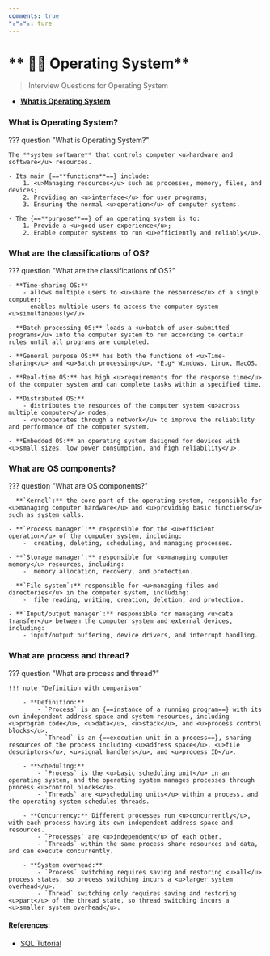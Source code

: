 ```yaml
---
comments: true
ᴴₒᴴₒᴴₒ: ture
---
```


# ** 👨‍💻 Operating System**

> Interview Questions for Operating System

- [**What is Operating System**](#what-is-operating-system)


### **What is Operating System?**

??? question "What is Operating System?"
    
    The **system software** that controls computer <u>hardware and software</u> resources. 

    - Its main {==**functions**==} include:
        1. <u>Managing resources</u> such as processes, memory, files, and devices;
        2. Providing an <u>interface</u> for user programs;
        3. Ensuring the normal <u>operation</u> of computer systems. 

    - The {==**purpose**==} of an operating system is to:
        1. Provide a <u>good user experience</u>;
        2. Enable computer systems to run <u>efficiently and reliably</u>.
   
### **What are the classifications of OS?**

??? question "What are the classifications of OS?"

    - **Time-sharing OS:** 
        - allows multiple users to <u>share the resources</u> of a single computer;
        - enables multiple users to access the computer system <u>simultaneously</u>.

    - **Batch processing OS:** loads a <u>batch of user-submitted programs</u> into the computer system to run according to certain rules until all programs are completed.

    - **General purpose OS:** has both the functions of <u>Time-sharing</u> and <u>Batch processing</u>. *E.g* Windows, Linux, MacOS.

    - **Real-time OS:** has high <u>requirements for the response time</u> of the computer system and can complete tasks within a specified time.

    - **Distributed OS:** 
        - distributes the resources of the computer system <u>across multiple computer</u> nodes;
        - <u>cooperates through a network</u> to improve the reliability and performance of the computer system.

    - **Embedded OS:** an operating system designed for devices with <u>small sizes, low power consumption, and high reliability</u>.

### **What are OS components?**

??? question "What are OS components?"

    - **`Kernel`:** the core part of the operating system, responsible for <u>managing computer hardware</u> and <u>providing basic functions</u> such as system calls.

    - **`Process manager`:** responsible for the <u>efficient operation</u> of the computer system, including:
        -  creating, deleting, scheduling, and managing processes.

    - **`Storage manager`:** responsible for <u>managing computer memory</u> resources, including:
        -  memory allocation, recovery, and protection.

    - **`File system`:** responsible for <u>managing files and directories</u> in the computer system, including:
        -  file reading, writing, creation, deletion, and protection.

    - **`Input/output manager`:** responsible for managing <u>data transfer</u> between the computer system and external devices, including: 
        - input/output buffering, device drivers, and interrupt handling.

### **What are process and thread?**

??? question "What are process and thread?"

    !!! note "Definition with comparison"

        - **Definition:** 
            - `Process` is an {==instance of a running program==} with its own independent address space and system resources, including <u>program code</u>, <u>data</u>, <u>stack</u>, and <u>process control blocks</u>. 
            - `Thread` is an {==execution unit in a process==}, sharing resources of the process including <u>address space</u>, <u>file descriptors</u>, <u>signal handlers</u>, and <u>process ID</u>. 

        - **Scheduling:** 
            - `Process` is the <u>basic scheduling unit</u> in an operating system, and the operating system manages processes through process <u>control blocks</u>. 
            - `Threads` are <u>scheduling units</u> within a process, and the operating system schedules threads.

        - **Concurrency:** Different processes run <u>concurrently</u>, with each process having its own independent address space and resources. 
            - `Processes` are <u>independent</u> of each other. 
            - `Threads` within the same process share resources and data, and can execute concurrently.

        - **System overhead:** 
            - `Process` switching requires saving and restoring <u>all</u> process states, so process switching incurs a <u>larger system overhead</u>. 
            - `Thread` switching only requires saving and restoring <u>part</u> of the thread state, so thread switching incurs a <u>smaller system overhead</u>.



#### **References:**

- [SQL Tutorial](https://www.w3schools.com/sql/)